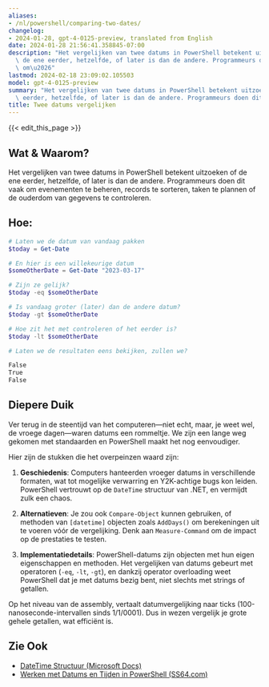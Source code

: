 ```yaml
---
aliases:
- /nl/powershell/comparing-two-dates/
changelog:
- 2024-01-28, gpt-4-0125-preview, translated from English
date: 2024-01-28 21:56:41.358845-07:00
description: "Het vergelijken van twee datums in PowerShell betekent uitzoeken of\
  \ de ene eerder, hetzelfde, of later is dan de andere. Programmeurs doen dit vaak\
  \ om\u2026"
lastmod: 2024-02-18 23:09:02.105503
model: gpt-4-0125-preview
summary: "Het vergelijken van twee datums in PowerShell betekent uitzoeken of de ene\
  \ eerder, hetzelfde, of later is dan de andere. Programmeurs doen dit vaak om\u2026"
title: Twee datums vergelijken
---
```


{{< edit_this_page >}}

## Wat & Waarom?

Het vergelijken van twee datums in PowerShell betekent uitzoeken of de ene eerder, hetzelfde, of later is dan de andere. Programmeurs doen dit vaak om evenementen te beheren, records te sorteren, taken te plannen of de ouderdom van gegevens te controleren.

## Hoe:

```PowerShell
# Laten we de datum van vandaag pakken
$today = Get-Date

# En hier is een willekeurige datum
$someOtherDate = Get-Date "2023-03-17"

# Zijn ze gelijk?
$today -eq $someOtherDate

# Is vandaag groter (later) dan de andere datum?
$today -gt $someOtherDate

# Hoe zit het met controleren of het eerder is?
$today -lt $someOtherDate

# Laten we de resultaten eens bekijken, zullen we?

False
True
False
```

## Diepere Duik

Ver terug in de steentijd van het computeren—niet echt, maar, je weet wel, de vroege dagen—waren datums een rommeltje. We zijn een lange weg gekomen met standaarden en PowerShell maakt het nog eenvoudiger.

Hier zijn de stukken die het overpeinzen waard zijn:
1. **Geschiedenis**: Computers hanteerden vroeger datums in verschillende formaten, wat tot mogelijke verwarring en Y2K-achtige bugs kon leiden. PowerShell vertrouwt op de `DateTime` structuur van .NET, en vermijdt zulk een chaos.
   
2. **Alternatieven**: Je zou ook `Compare-Object` kunnen gebruiken, of methoden van `[datetime]` objecten zoals `AddDays()` om berekeningen uit te voeren vóór de vergelijking. Denk aan `Measure-Command` om de impact op de prestaties te testen.
   
3. **Implementatiedetails**: PowerShell-datums zijn objecten met hun eigen eigenschappen en methoden. Het vergelijken van datums gebeurt met operatoren (`-eq`, `-lt`, `-gt`), en dankzij operator overloading weet PowerShell dat je met datums bezig bent, niet slechts met strings of getallen.

Op het niveau van de assembly, vertaalt datumvergelijking naar ticks (100-nanoseconde-intervallen sinds 1/1/0001). Dus in wezen vergelijk je grote gehele getallen, wat efficiënt is.

## Zie Ook

- [DateTime Structuur (Microsoft Docs)](https://docs.microsoft.com/nl-nl/dotnet/api/system.datetime?view=net-6.0)
- [Werken met Datums en Tijden in PowerShell (SS64.com)](https://ss64.com/ps/syntax-dateformats.html)
